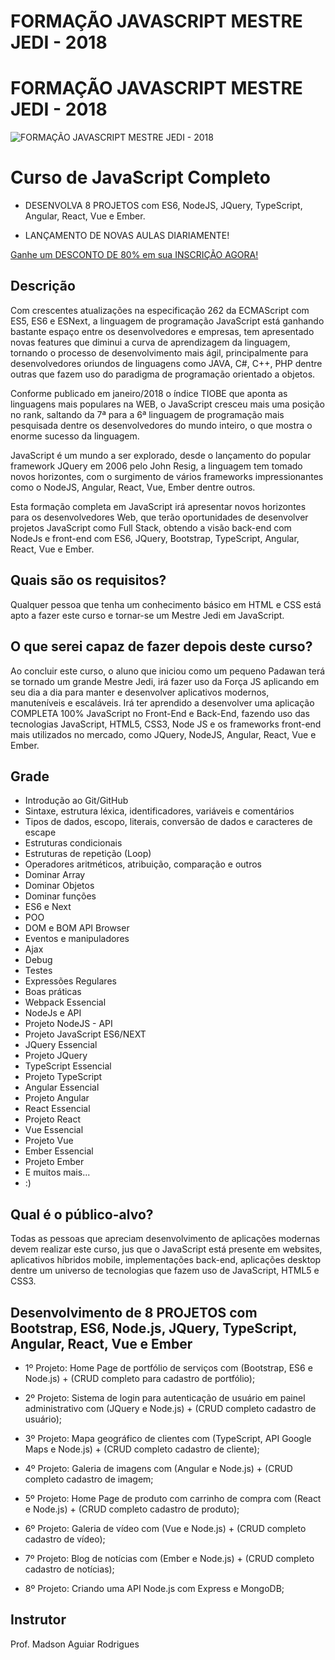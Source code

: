 # FORMAÇÃO JAVASCRIPT MESTRE JEDI - 2018
# FORMAÇÃO JAVASCRIPT MESTRE JEDI - 2018
![FORMAÇÃO JAVASCRIPT MESTRE JEDI - 2018](http://www.digitalcodigos.com.br/img-curso-js-v7-750-422.png)

# Curso de JavaScript Completo
- DESENVOLVA 8 PROJETOS com ES6, NodeJS, JQuery, TypeScript, Angular, React, Vue e Ember. 

-  LANÇAMENTO DE NOVAS AULAS DIARIAMENTE! 

[Ganhe um DESCONTO DE 80% em sua INSCRIÇÃO AGORA!](https://www.udemy.com/curso-de-javascript-completo-formacao-mestre-jedi-javascript/?couponCode=LANCAMENTO-80-DESCON)

## Descrição

Com crescentes atualizações na especificação 262 da ECMAScript com ES5, ES6 e ESNext, a linguagem de programação JavaScript está ganhando bastante espaço entre os desenvolvedores e empresas, tem apresentado novas features que diminui a curva de aprendizagem da linguagem, tornando o processo de desenvolvimento mais ágil, principalmente para desenvolvedores oriundos de linguagens como JAVA, C#, C++, PHP dentre outras que fazem uso do paradigma de programação orientado a objetos.

Conforme publicado em janeiro/2018 o índice TIOBE que aponta as linguagens mais populares na WEB, o JavaScript cresceu mais uma posição no rank, saltando da 7ª para a 6ª linguagem de programação mais pesquisada dentre os desenvolvedores do mundo inteiro, o que mostra o enorme sucesso da linguagem.

JavaScript é um mundo a ser explorado, desde o lançamento do popular framework JQuery em 2006 pelo John Resig, a linguagem tem tomado novos horizontes, com o surgimento de vários frameworks impressionantes como o NodeJS, Angular, React, Vue, Ember dentre outros. 

Esta formação completa em JavaScript irá apresentar novos horizontes para os desenvolvedores Web, que terão oportunidades de desenvolver projetos JavaScript como Full Stack, obtendo a visão back-end com NodeJs e front-end com ES6, JQuery, Bootstrap, TypeScript, Angular, React, Vue e Ember.

## Quais são os requisitos?

Qualquer pessoa que tenha um conhecimento básico em HTML e CSS está apto a fazer este curso e tornar-se um Mestre Jedi em JavaScript.

## O que serei capaz de fazer depois deste curso?

Ao concluir este curso, o aluno que iniciou como um pequeno Padawan terá se tornado um grande Mestre Jedi, irá fazer uso da Força JS aplicando em seu dia a dia para manter e desenvolver aplicativos modernos, manuteníveis e escaláveis.
Irá ter aprendido a desenvolver uma aplicação COMPLETA 100% JavaScript no Front-End e Back-End, fazendo uso das tecnologias JavaScript, HTML5, CSS3, Node JS e os frameworks front-end mais utilizados no mercado, como JQuery, NodeJS, Angular, React, Vue e Ember.

## Grade
- Introdução ao Git/GitHub
- Sintaxe, estrutura léxica, identificadores, variáveis e comentários
- Tipos de dados, escopo, literais, conversão de dados e caracteres de escape
- Estruturas condicionais
- Estruturas de repetição (Loop)
- Operadores aritméticos, atribuição, comparação e outros
- Dominar Array
- Dominar Objetos
- Dominar funções
- ES6 e Next
- POO
- DOM e BOM API Browser
- Eventos e manipuladores
- Ajax
- Debug
- Testes
- Expressões Regulares
- Boas práticas
- Webpack Essencial
- NodeJs e API
- Projeto NodeJS - API
- Projeto JavaScript ES6/NEXT
- JQuery Essencial
- Projeto JQuery
- TypeScript Essencial
- Projeto TypeScript
- Angular Essencial
- Projeto Angular
- React Essencial
- Projeto React
- Vue Essencial
- Projeto Vue
- Ember Essencial
- Projeto Ember
- E muitos mais... 
- :)

## Qual é o público-alvo?

Todas as pessoas que apreciam desenvolvimento de aplicações modernas devem realizar este curso, jus que o JavaScript está presente em websites, aplicativos híbridos mobile, implementações back-end, aplicações desktop dentre um universo de tecnologias que fazem uso de JavaScript, HTML5 e CSS3.

## Desenvolvimento de 8 PROJETOS com Bootstrap, ES6, Node.js, JQuery, TypeScript, Angular, React, Vue e Ember

- 1º Projeto: Home Page de portfólio de serviços com  (Bootstrap, ES6 e Node.js)  + (CRUD completo para cadastro de portfólio);

- 2º Projeto: Sistema de login para autenticação de usuário em painel administrativo com (JQuery e Node.js) + (CRUD completo cadastro de usuário);

- 3º Projeto: Mapa geográfico de clientes com (TypeScript, API Google Maps e Node.js) + (CRUD completo cadastro de cliente);

- 4º Projeto: Galeria de imagens com (Angular e Node.js) + (CRUD completo cadastro de imagem;

- 5º Projeto: Home Page de produto com carrinho de compra com (React e Node.js) + (CRUD completo cadastro de produto);

- 6º Projeto: Galeria de vídeo com (Vue e Node.js) + (CRUD completo cadastro de vídeo);

- 7º Projeto: Blog de notícias com (Ember e Node.js) + (CRUD completo cadastro de notícias);

- 8º Projeto: Criando uma API Node.js com Express e MongoDB;


## Instrutor
Prof. Madson Aguiar Rodrigues
